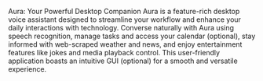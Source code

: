 Aura: Your Powerful Desktop Companion
Aura is a feature-rich desktop voice assistant designed to streamline your workflow and enhance your daily interactions with technology. 
Converse naturally with Aura using speech recognition, manage tasks and access your calendar (optional),
stay informed with web-scraped weather and news, and enjoy entertainment features like jokes and media playback control.
This user-friendly application boasts an intuitive GUI (optional) for a smooth and versatile experience.
